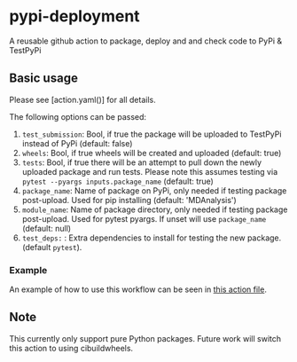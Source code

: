# pypi-deployment
A reusable github action to package, deploy and and check code to PyPi & TestPyPi

## Basic usage

Please see [action.yaml()] for all details.

The following options can be passed:

1. `test_submission`: Bool, if true the package will be uploaded to TestPyPi instead of PyPi (default: false)
2. `wheels`: Bool, if true wheels will be created and uploaded (default: true)
3. `tests`: Bool, if true there will be an attempt to pull down the newly uploaded package and run tests. Please note this assumes testing via `pytest --pyargs inputs.package_name` (default: true)
4. `package_name`: Name of package on PyPi, only needed if testing package post-upload. Used for pip installing (default: 'MDAnalysis')
5. `module_name`: Name of package directory, only needed if testing package post-upload. Used for pytest pyargs. If unset will use `package_name` (default: null)
6. `test_deps:` : Extra dependencies to install for testing the new package. (default `pytest`).

### Example

An example of how to use this workflow can be seen in [this action file](https://github.com/MDAnalysis/mda-xdrlib/blob/main/.github/workflows/deploy.yaml).

## Note
This currently only support pure Python packages. Future work will switch this action to using cibuildwheels.
